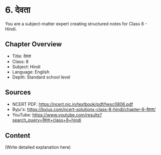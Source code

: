 # 6. देवता

You are a subject-matter expert creating structured notes for Class 8 - Hindi.

## Chapter Overview
- Title: देवता
- Class: 8
- Subject: Hindi
- Language: English
- Depth: Standard school level

## Sources
- NCERT PDF: https://ncert.nic.in/textbook/pdf/hesc0806.pdf
- Byju's: https://byjus.com/ncert-solutions-class-8-hindi/chapter-6-देवता/
- YouTube: https://www.youtube.com/results?search_query=देवता+class+8+hindi

## Content
(Write detailed explanation here)
